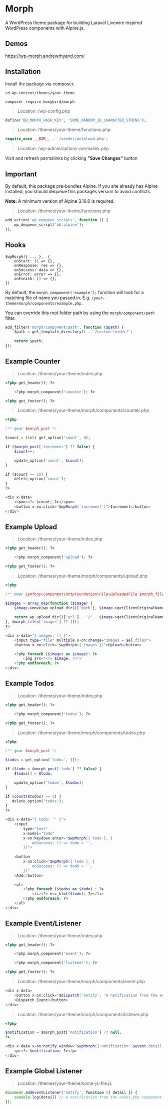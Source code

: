 # Morph

A WordPress theme package for building Laravel Livewire inspired WordPress components with Alpine.js.

## Demos

https://wp-morph.andrewrhyand.com/

## Installation

Install the package via composer.

```
cd wp-content/themes/your-theme
```

```
composer require boxybird/morph
```
> Location: /wp-config.php

```php
define('BB_MORPH_HASH_KEY', 'SOME_RANDOM_16_CHARACTER_STRING');
```

> Location: /themes/your-theme/functions.php

```php
require_once __DIR__ . '/vendor/autoload.php';
```

> Location: /wp-admin/options-permalink.php

Visit and refresh permalinks by clicking **"Save Changes"** button

## Important

By default, this package pre-bundles Alpine. If you site already has Alpine installed, you should dequeue this packages version to avoid conflicts.

**Note:** A minimum version of Alpine 3.10.0 is required. 

> Location: /themes/your-theme/functions.php

```php
add_action('wp_enqueue_scripts', function () {
    wp_dequeue_script('bb-alpine');
});
```

## Hooks

```JS
$wpMorph({ ... },  {
    onStart: () => {},
    onResponse: res => {},
    onSuccess: data => {},
    onError: error => {},
    onFinish: () => {},
})
```

By default, the `morph_component('example');` function will look for a matching file of name you passed in. E.g. `/your-theme/morph/components/example.php`.

You can override this root folder path by using the `morph/component/path` filter.

```php
add_filter('morph/component/path', function ($path) {
    $path = get_template_directory() . '/custom-folder/';
    
    return $path;
});
```

## Example Counter

> Location: /themes/your-theme/index.php

```php
<?php get_header(); ?>

    <?php morph_component('counter'); ?>

<?php get_footer(); ?>
```

> Location: /themes/your-theme/morph/components/counter.php

```php
<?php

/** @var $morph_post */

$count = (int) get_option('count', 0);

if ($morph_post['increment'] ?? false) {
    $count++;

    update_option('count', $count);
}

if ($count >= 10) {
    delete_option('count');   
}
?>

<div x-data>
    <span><?= $count; ?></span>
    <button x-on:click="$wpMorph('increment')">Increment</button>
</div>
```

## Example Upload

> Location: /themes/your-theme/index.php

```php
<?php get_header(); ?>

    <?php morph_component('upload'); ?>

<?php get_footer(); ?>
```

> Location: /themes/your-theme/morph/components/upload.php

```php
<?php

/** @var Symfony\Component\HttpFoundation\File\UploadedFile $morph_files */

$images = array_map(function ($image) {
    $image->move(wp_upload_dir()['path'], $image->getClientOriginalName());
    
    return wp_upload_dir()['url'] . '/' . $image->getClientOriginalName();
}, $morph_files['images'] ?? []);
?>

<div x-data="{ images: [] }">
    <input type="file" multiple x-on:change="images = $el.files">        
    <button x-on:click="$wpMorph({ images })">Upload</button>

    <?php foreach ($images as $image): ?>
        <img src="<?= $image; ?>">
    <?php endforeach; ?>
</div>
```

## Example Todos

> Location: /themes/your-theme/index.php

```php
<?php get_header(); ?>

    <?php morph_component('todos'); ?>

<?php get_footer(); ?>
```

> Location: /themes/your-theme/morph/components/todos.php

```php
<?php

/** @var $morph_post */

$todos = get_option('todos', []);

if ($todo = $morph_post['todo'] ?? false) {
    $todos[] = $todo;

    update_option('todos', $todos);
}

if (count($todos) >= 5) {
   delete_option('todos');   
}
?>

<div x-data="{ todo: '' }">
    <input  
        type="text" 
        x-model="todo" 
        x-on:keydown.enter="$wpMorph({ todo }, {
            onSuccess: () => todo = '',
        })">
        
    <button 
        x-on:click="$wpMorph({ todo }, {
            onSuccess: () => todo = '',
        })"
    >Add</button>

    <ul>
        <?php foreach ($todos as $todo) : ?>
            <li><?= esc_html($todo); ?></li>
        <?php endforeach; ?>
    </ul>
</div>
```

## Example Event/Listener

> Location: /themes/your-theme/index.php

```php
<?php get_header(); ?>

    <?php morph_component('event'); ?>

    <?php morph_component('listener'); ?>

<?php get_footer(); ?>
```

> Location: /themes/your-theme/morph/components/event.php

```php
<div x-data>
    <button x-on:click="$dispatch('notify', 'A notification from the event.php component.')"
    >Dispatch Event</button>
</div>
```

> Location: /themes/your-theme/morph/components/listener.php

```php
<?php

$notification = $morph_post['notification'] ?? null;
?>

<div x-data x-on:notify.window="$wpMorph({ notification: $event.detail })">
    <p><?= $notification; ?></p>
</div>
```

## Example Global Listener

> Location: /themes/your-theme/some-js-file.js

```js
document.addEventListener('notify', function ({ detail }) {
    console.log(detail) // A notification from the event.php component.
});
```
